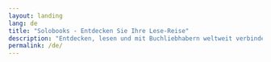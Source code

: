 ```yaml
---
layout: landing
lang: de
title: "Solobooks - Entdecken Sie Ihre Lese-Reise"
description: "Entdecken, lesen und mit Buchliebhabern weltweit verbinden."
permalink: /de/
---
```

